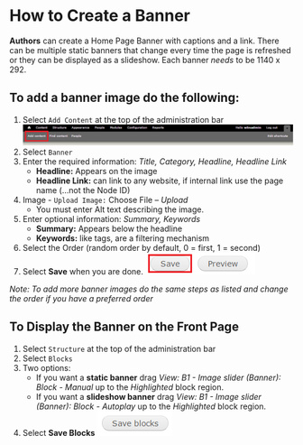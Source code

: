 # How to Create a Banner
**Authors** can create a Home Page Banner with captions and a link. There can be multiple static banners that change every time the page is refreshed or they can be displayed as a slideshow. Each banner *needs* to be 1140 x 292.

## To add a banner image do the following:
1. Select `Add Content` at the top of the administration bar ![Add Content Highlighted](/images/ambac.png)
2. Select `Banner`
3. Enter the required information: *Title, Category, Headline, Headline Link*
    * **Headline:** Appears on the image
    * **Headline Link:** can link to any website, if internal link use the page name (…not the Node ID)
4. Image - `Upload Image:` Choose File – *Upload*
    * You must enter Alt text describing the image.
5. Enter optional information: *Summary, Keywords*
    * **Summary:** Appears below the headline
    * **Keywords:** like tags, are a filtering mechanism
6. Select the Order (random order by default, 0 = first, 1 = second)
7. Select **Save** when you are done. ![Image of Save Button](images/save.png)

*Note: To add more banner images do the same steps as listed and change the order if you have a preferred order*

## To Display the Banner on the Front Page
1. Select `Structure` at the top of the administration bar
2. Select `Blocks`
3. Two options:
    * If you want a **static banner** drag *View: B1 - Image slider (Banner): Block - Manual* up to the *Highlighted* block region.
    * If you want a **slideshow banner** drag *View: B1 - Image slider (Banner): Block - Autoplay* up to the *Highlighted* block region.
4. Select **Save Blocks** ![Image of Saved Blocks button](images/save_blocks.png)
